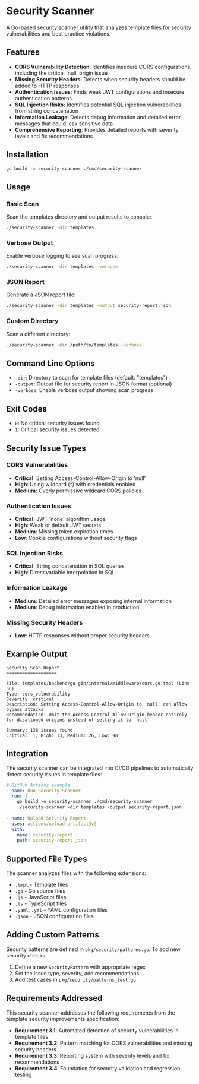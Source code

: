 # Security Scanner

A Go-based security scanner utility that analyzes template files for security vulnerabilities and best practice violations.

## Features

- **CORS Vulnerability Detection**: Identifies insecure CORS configurations, including the critical 'null' origin issue
- **Missing Security Headers**: Detects when security headers should be added to HTTP responses
- **Authentication Issues**: Finds weak JWT configurations and insecure authentication patterns
- **SQL Injection Risks**: Identifies potential SQL injection vulnerabilities from string concatenation
- **Information Leakage**: Detects debug information and detailed error messages that could leak sensitive data
- **Comprehensive Reporting**: Provides detailed reports with severity levels and fix recommendations

## Installation

```bash
go build -o security-scanner ./cmd/security-scanner
```

## Usage

### Basic Scan

Scan the templates directory and output results to console:

```bash
./security-scanner -dir templates
```

### Verbose Output

Enable verbose logging to see scan progress:

```bash
./security-scanner -dir templates -verbose
```

### JSON Report

Generate a JSON report file:

```bash
./security-scanner -dir templates -output security-report.json
```

### Custom Directory

Scan a different directory:

```bash
./security-scanner -dir /path/to/templates -verbose
```

## Command Line Options

- `-dir`: Directory to scan for template files (default: "templates")
- `-output`: Output file for security report in JSON format (optional)
- `-verbose`: Enable verbose output showing scan progress

## Exit Codes

- `0`: No critical security issues found
- `1`: Critical security issues detected

## Security Issue Types

### CORS Vulnerabilities

- **Critical**: Setting Access-Control-Allow-Origin to 'null'
- **High**: Using wildcard (*) with credentials enabled
- **Medium**: Overly permissive wildcard CORS policies

### Authentication Issues

- **Critical**: JWT 'none' algorithm usage
- **High**: Weak or default JWT secrets
- **Medium**: Missing token expiration times
- **Low**: Cookie configurations without security flags

### SQL Injection Risks

- **Critical**: String concatenation in SQL queries
- **High**: Direct variable interpolation in SQL

### Information Leakage

- **Medium**: Detailed error messages exposing internal information
- **Medium**: Debug information enabled in production

### Missing Security Headers

- **Low**: HTTP responses without proper security headers

## Example Output

```
Security Scan Report
===================

File: templates/backend/go-gin/internal/middleware/cors.go.tmpl (Line 56)
Type: cors_vulnerability
Severity: critical
Description: Setting Access-Control-Allow-Origin to 'null' can allow bypass attacks
Recommendation: Omit the Access-Control-Allow-Origin header entirely for disallowed origins instead of setting it to 'null'

Summary: 138 issues found
Critical: 1, High: 13, Medium: 26, Low: 98
```

## Integration

The security scanner can be integrated into CI/CD pipelines to automatically detect security issues in template files:

```yaml
# GitHub Actions example
- name: Run Security Scanner
  run: |
    go build -o security-scanner ./cmd/security-scanner
    ./security-scanner -dir templates -output security-report.json
    
- name: Upload Security Report
  uses: actions/upload-artifact@v3
  with:
    name: security-report
    path: security-report.json
```

## Supported File Types

The scanner analyzes files with the following extensions:

- `.tmpl` - Template files
- `.go` - Go source files
- `.js` - JavaScript files
- `.ts` - TypeScript files
- `.yaml`, `.yml` - YAML configuration files
- `.json` - JSON configuration files

## Adding Custom Patterns

Security patterns are defined in `pkg/security/patterns.go`. To add new security checks:

1. Define a new `SecurityPattern` with appropriate regex
2. Set the issue type, severity, and recommendations
3. Add test cases in `pkg/security/patterns_test.go`

## Requirements Addressed

This security scanner addresses the following requirements from the template security improvements specification:

- **Requirement 3.1**: Automated detection of security vulnerabilities in template files
- **Requirement 3.2**: Pattern matching for CORS vulnerabilities and missing security headers
- **Requirement 3.3**: Reporting system with severity levels and fix recommendations
- **Requirement 3.4**: Foundation for security validation and regression testing
